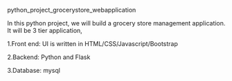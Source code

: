 python_project_grocerystore_webapplication

In this python project, we will build a grocery store management application. It will be 3 tier application,

1.Front end: UI is written in HTML/CSS/Javascript/Bootstrap

2.Backend: Python and Flask

3.Database: mysql
